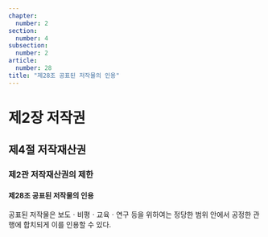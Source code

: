 ```yaml
---
chapter:
  number: 2
section:
  number: 4
subsection:
  number: 2
article:
  number: 28
title: "제28조 공표된 저작물의 인용"
---
```


# 제2장 저작권

## 제4절 저작재산권

### 제2관 저작재산권의 제한

#### 제28조 공표된 저작물의 인용

공표된 저작물은 보도ㆍ비평ㆍ교육ㆍ연구 등을 위하여는 정당한 범위 안에서 공정한 관행에 합치되게 이를 인용할 수 있다.
